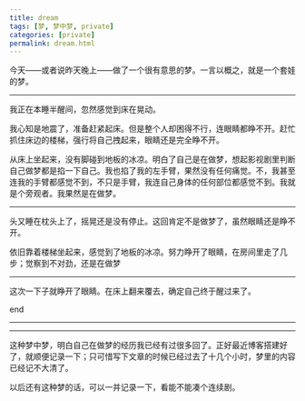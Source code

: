 ```yaml
---
title: dream
tags: [梦, 梦中梦, private]
categories: [private]
permalink: dream.html
---
```


今天——或者说昨天晚上——做了一个很有意思的梦。一言以概之，就是一个套娃的梦。

<!-- more -->

---

我正在本睡半醒间，忽然感觉到床在晃动。

我心知是地震了，准备赶紧起床。但是整个人却困得不行，连眼睛都睁不开。赶忙抓住床边的楼梯，强行将自己拽起来，眼睛还是完全睁不开。

从床上坐起来，没有脚碰到地板的冰凉。明白了自己是在做梦，想起影视剧里判断自己做梦都是掐一下自己。我也掐了我的左手臂，果然没有任何痛觉。不，我甚至连我的手臂都感觉不到，不只是手臂，我连自己身体的任何部位都感觉不到。我就是个旁观者。我果然是在做梦。

----

头又睡在枕头上了，摇晃还是没有停止。这回肯定不是做梦了，虽然眼睛还是睁不开。

依旧靠着楼梯坐起来，感觉到了地板的冰凉。努力睁开了眼睛，在房间里走了几步；觉察到不对劲，还是在做梦

---

这次一下子就睁开了眼睛。在床上翻来覆去，确定自己终于醒过来了。



end

---

---

这种梦中梦，明白自己在做梦的经历我已经有过很多回了。正好最近博客搭建好了，就顺便记录一下；只可惜写下文章的时候已经过去了十几个小时，梦里的内容已经记不大清了。

以后还有这种梦的话，可以一并记录一下，看能不能凑个连续剧。







